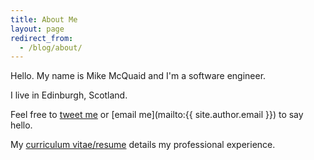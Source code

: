 ```yaml
---
title: About Me
layout: page
redirect_from:
  - /blog/about/
---
```

Hello. My name is Mike McQuaid and I'm a software engineer.

I live in Edinburgh, Scotland.

Feel free to [tweet me](https://twitter.com/MikeMcQuaid) or [email me](mailto:{{ site.author.email }}) to say hello.

My [curriculum vitae/resume](/cv.md) details my professional experience.
